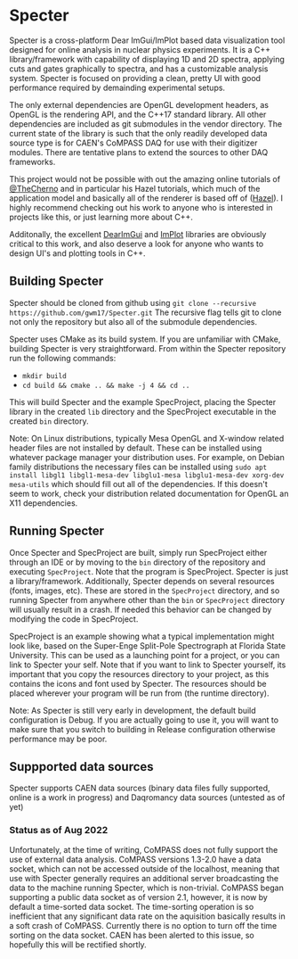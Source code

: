 # Specter

Specter is a cross-platform Dear ImGui/ImPlot based data visualization tool designed for online analysis in nuclear physics experiments. It is a C++ library/framework with capability of displaying 1D and 2D
spectra, applying cuts and gates graphically to spectra, and has a customizable analysis system. Specter is focused on providing a clean, pretty UI with good performance required by demainding experimental setups.

The only external dependencies are OpenGL development headers, as OpenGL is the rendering API, and the
C++17 standard library. All other dependencies are included as git submodules in the vendor directory. The current state of the library is such that the only readily developed data source type is for CAEN's CoMPASS DAQ for use with their digitizer modules. There are tentative plans to extend the sources to other DAQ frameworks.

This project would not be possible with out the amazing online tutorials of [@TheCherno](https://github.com/TheCherno) and in particular his Hazel tutorials, which much of the application model and basically
all of the renderer is based off of ([Hazel](https://github.com/TheCherno/Hazel)). I highly recommend checking out his work to anyone who is interested in projects like this, or just learning more about C++.

Additonally, the excellent [DearImGui](https://github.com/ocornut/imgui) and [ImPlot](https://github.com/epezent/implot) libraries are obviously critical to this work, and also deserve a look for anyone who wants
to design UI's and plotting tools in C++.

## Building Specter

Specter should be cloned from github using `git clone --recursive https://github.com/gwm17/Specter.git` The recursive flag tells git to clone not only the repository but also all of the submodule dependencies.

Specter uses CMake as its build system. If you are unfamiliar with CMake, building Specter is very straightforward. From within the Specter repository run the following commands:

- `mkdir build`
- `cd build && cmake .. && make -j 4 && cd ..`

This will build Specter and the example SpecProject, placing the Specter library in the created `lib` directory and the SpecProject executable in the created `bin` directory.

Note: On Linux distributions, typically Mesa OpenGL and X-window related header files are not installed by default. These can be installed using whatever package manager your distribution uses. For example, on Debian family distributions the necessary files can be installed using `sudo apt install libgl1 libgl1-mesa-dev libglu1-mesa libglu1-mesa-dev xorg-dev mesa-utils` which should fill out all of the dependencies. If this doesn't seem to work, check your distribution related documentation for OpenGL an X11 dependencies.

## Running Specter

Once Specter and SpecProject are built, simply run SpecProject either through an IDE or by moving to the `bin` directory of the repository and executing `SpecProject`. Note that the program is SpecProject. Specter is just a library/framework. Additionally, Specter depends on several resources (fonts, images, etc). These are stored in the `SpecProject` directory, and so running Specter from anywhere other than the `bin` or `SpecProject` directory will usually result in a crash. If needed this behavior can be changed by modifying the code in SpecProject.

SpecProject is an example showing what a typical implementation might look like, based on the Super-Enge Split-Pole Spectrograph at Florida State University. This can be used as a launching point for a project, or you can link to Specter your self. Note that if you want to link to Specter yourself, its important that you copy the resources directory to your project, as this contains the icons and font used by Specter. The resources should be placed wherever your program will be run from (the runtime directory).

Note: As Specter is still very early in development, the default build configuration is Debug. If you are actually going to use it, you will want to make sure that you switch to building in Release configuration otherwise performance may be poor.

## Suppported data sources
Specter supports CAEN data sources (binary data files fully supported, online is a work in progress) and Daqromancy data sources (untested as of yet)

### Status as of Aug 2022
Unfortunately, at the time of writing, CoMPASS does not fully support the use of external data analysis. CoMPASS versions 1.3-2.0 have a data socket, which can not be accessed outside of the localhost, meaning that use with Specter generally requires an additional server broadcasting the data to the machine running Specter, which is non-trivial. CoMPASS began supporting a public data socket as of version 2.1, however, it is now by default a time-sorted data socket. The time-sorting operation is so inefficient that any significant data rate on the aquisition basically results in a soft crash of CoMPASS. Currently there is no option to turn off the time sorting on the data socket. CAEN has been alerted to this issue, so hopefully this will be rectified shortly.